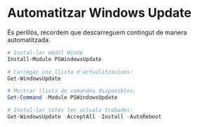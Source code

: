 # Automatitzar Windows Update

És perillós, recordem que descarreguem contingut de manera automatitzada.

```powershell
# Instal·lar mòdul WinUp
Install-Module PSWindowsUpdate

# Carregar una llista d'actualitzacions:
Get-WindowsUpdate

# Mostrar llista de comandes disponibles:
Get-Command -Module PSWindowsUpdate

# Instal·lar totes les actualz trobades:
Get-WindowsUpdate -AcceptAll -Install -AutoReboot
```
